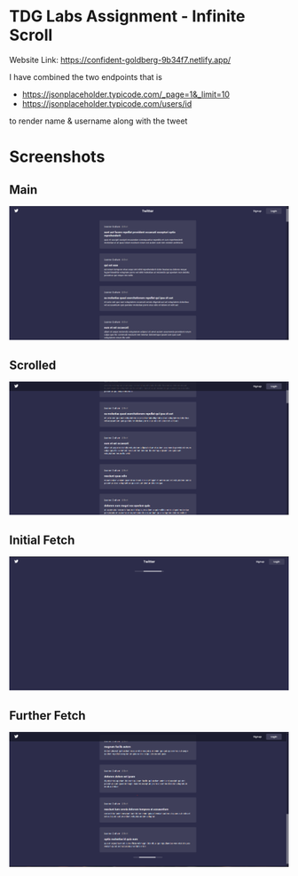 # TDG Labs Assignment - Infinite Scroll

Website Link: https://confident-goldberg-9b34f7.netlify.app/

I have combined the two endpoints that is

* https://jsonplaceholder.typicode.com/_page=1&_limit=10
* https://jsonplaceholder.typicode.com/users/id

to render name & username along with the tweet

# Screenshots

## Main

![Main](/screenshots/main.png?raw=true "Main")

## Scrolled

![Scrolled](/screenshots/scrolled.png?raw=true "Scrolled")

## Initial Fetch

![Initial Fetch](/screenshots/initial-loading.png?raw=true "Initial Fetch")

## Further Fetch

![Further Fetch](/screenshots/further-fetch.png?raw=true "Further Fetch")
